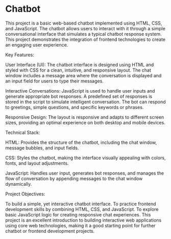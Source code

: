 # Chatbot
This project is a basic web-based chatbot implemented using HTML, CSS, and JavaScript. The chatbot allows users to interact with it through a simple conversational interface that simulates a typical chatbot response system. This project demonstrates the integration of frontend technologies to create an engaging user experience.

Key Features:

User Interface (UI): The chatbot interface is designed using HTML and styled with CSS for a clean, intuitive, and responsive layout. The chat window includes a message area where the conversation is displayed and an input field for users to type their messages.

Interactive Conversations: JavaScript is used to handle user inputs and generate appropriate bot responses. A predefined set of responses is stored in the script to simulate intelligent conversation. The bot can respond to greetings, simple questions, and specific keywords or phrases.

Responsive Design: The layout is responsive and adapts to different screen sizes, providing an optimal experience on both desktop and mobile devices.

Technical Stack:

HTML: Provides the structure of the chatbot, including the chat window, message bubbles, and input fields.

CSS: Styles the chatbot, making the interface visually appealing with colors, fonts, and layout adjustments.

JavaScript: Handles user input, generates bot responses, and manages the flow of conversation by appending messages to the chat window dynamically.

Project Objectives:

To build a simple, yet interactive chatbot interface.
To practice frontend development skills by combining HTML, CSS, and JavaScript.
To explore basic JavaScript logic for creating responsive chat experiences.
This project is an excellent introduction to building interactive web applications using core web technologies, making it a good starting point for further chatbot or frontend development projects.








